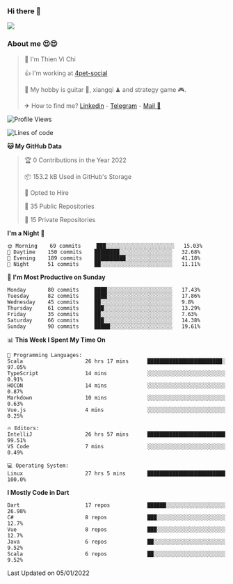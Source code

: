 ### Hi there 👋
![](https://media1.tenor.com/images/9aa4aee77151757a310fcdb4b8fd2a0a/tenor.gif?itemid=12671405)

### About me 😍😍

> 🙎 I'm Thien Vi Chi
> 
> 👍 I'm working at [4pet-social](https://github.com/4pet-social)
>
> 🥞 My hobby is guitar 🎸, xiangqi ♟ and strategy game 🎮.
> 
> ✈ How to find me? [Linkedin](https://www.linkedin.com/in/tvc12/) - [Telegram](https://t.me/yeutham212) - [Mail 📧](mailto:meomeocf98@gmail.com)
> 

<!--START_SECTION:waka-->
![Profile Views](http://img.shields.io/badge/Profile%20Views-15-blue)

![Lines of code](https://img.shields.io/badge/From%20Hello%20World%20I%27ve%20Written-568%20Thousand%20lines%20of%20code-blue)

**🐱 My GitHub Data** 

> 🏆 0 Contributions in the Year 2022
 > 
> 📦 153.2 kB Used in GitHub's Storage 
 > 
> 💼 Opted to Hire
 > 
> 📜 35 Public Repositories 
 > 
> 🔑 15 Private Repositories  
 > 
**I'm a Night 🦉** 

```text
🌞 Morning    69 commits     ███░░░░░░░░░░░░░░░░░░░░░░   15.03% 
🌆 Daytime    150 commits    ████████░░░░░░░░░░░░░░░░░   32.68% 
🌃 Evening    189 commits    ██████████░░░░░░░░░░░░░░░   41.18% 
🌙 Night      51 commits     ██░░░░░░░░░░░░░░░░░░░░░░░   11.11%

```
📅 **I'm Most Productive on Sunday** 

```text
Monday       80 commits     ████░░░░░░░░░░░░░░░░░░░░░   17.43% 
Tuesday      82 commits     ████░░░░░░░░░░░░░░░░░░░░░   17.86% 
Wednesday    45 commits     ██░░░░░░░░░░░░░░░░░░░░░░░   9.8% 
Thursday     61 commits     ███░░░░░░░░░░░░░░░░░░░░░░   13.29% 
Friday       35 commits     ██░░░░░░░░░░░░░░░░░░░░░░░   7.63% 
Saturday     66 commits     ███░░░░░░░░░░░░░░░░░░░░░░   14.38% 
Sunday       90 commits     █████░░░░░░░░░░░░░░░░░░░░   19.61%

```


📊 **This Week I Spent My Time On** 

```text
💬 Programming Languages: 
Scala                    26 hrs 17 mins      ████████████████████████░   97.05% 
TypeScript               14 mins             ░░░░░░░░░░░░░░░░░░░░░░░░░   0.91% 
HOCON                    14 mins             ░░░░░░░░░░░░░░░░░░░░░░░░░   0.87% 
Markdown                 10 mins             ░░░░░░░░░░░░░░░░░░░░░░░░░   0.63% 
Vue.js                   4 mins              ░░░░░░░░░░░░░░░░░░░░░░░░░   0.25%

🔥 Editors: 
IntelliJ                 26 hrs 57 mins      █████████████████████████   99.51% 
VS Code                  7 mins              ░░░░░░░░░░░░░░░░░░░░░░░░░   0.49%

💻 Operating System: 
Linux                    27 hrs 5 mins       █████████████████████████   100.0%

```

**I Mostly Code in Dart** 

```text
Dart                     17 repos            ██████░░░░░░░░░░░░░░░░░░░   26.98% 
C#                       8 repos             ███░░░░░░░░░░░░░░░░░░░░░░   12.7% 
Vue                      8 repos             ███░░░░░░░░░░░░░░░░░░░░░░   12.7% 
Java                     6 repos             ██░░░░░░░░░░░░░░░░░░░░░░░   9.52% 
Scala                    6 repos             ██░░░░░░░░░░░░░░░░░░░░░░░   9.52%

```



 Last Updated on 05/01/2022
<!--END_SECTION:waka-->